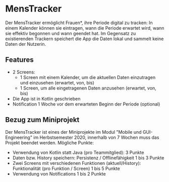 # MensTracker
Der MensTracker ermöglicht Frauen*, ihre Periode digital zu tracken: In einem Kalender können sie eintragen, wann die Periode erwartet wird, wann sie effektiv begonnen und wann geendet hat. Im Gegensatz zu existierenden Trackern speichert die App die Daten lokal und sammelt keine Daten der Nutzerin.

## Features
* 2 Screens:
  * 1 Screen mit einem Kalender, um die aktuellen Daten einzutragen und einzusehen (erwartet, von, bis)
  * 1 Screen, um alle eingetragenen Daten anzusehen (erwartet, von, bis)
* Die App ist in Kotlin geschrieben
* Notification 1 Woche vor dem erwarteten Beginn der Periode (optional)

## Bezug zum Miniprojekt
Der MensTracker ist eines der Miniprojekte im Modul "Mobile und GUI-Engineering" im Herbstsemester 2020, innerhalb von 7 Wochen muss das Projekt beendet werden.
Mögliche Punkte:

* Verwendung von Kotlin statt Java (pro Teammitglied): 3 Punkte
* Daten bzw. History speichern: Persistenz / Offlinefähigkeit 1 bis 3 Punkte
* Zwei Screens mit verschiedenen Funktionen (aktuell/History): Funktionalität (pro Funktion / Screen) 1 bis 5 Punkte
* Verwendung von Notifications 1 bis 2 Punkte
